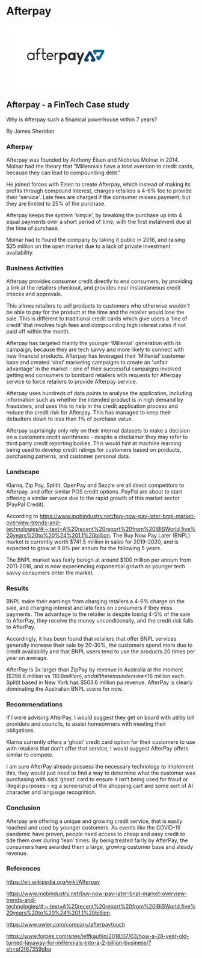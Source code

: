 # Afterpay
![Afterpay Logo](download.png)
## Afterpay - a FinTech Case study
Why is Afterpay such a finanical powerhouse within 7 years?

By James Sheridan
### Afterpay
Afterpay was founded by Anthony Eisen and Nicholas Molnar in 2014.
Molnar had the theory that "Millennials have a total aversion to credit cards, because they can lead to compounding debt."

He joined forces with Eisen to create Afterpay, which instead of making its profits through compound interest, charges retailers a 4-6% fee to provide their 'service'. Late fees are charged if the consumer misses payment, but they are limited to 25% of the purchase.

Afterpay keeps the system ‘simple’, by breaking the purchase up into 4 equal payments over a short period of time, with the first instalment due at the time of purchase.

Molnar had to found the company by taking it public in 2016, and raising $25 million on the open market due to a lack of private investment availability.
### Business Activities
Afterpay provides consumer credit directly to end consumers, by providing a link at the retailers checkout, and provides near instantaneous credit checks and approvals.

This allows retailers to sell products to customers who otherwise wouldn’t be able to pay for the product at the time and the retailer would lose the sale. This is different to traditional credit cards which give users a ‘line of credit’ that involves high fees and compounding high interest rates if not paid off within the month.

Afterpay has targeted mainly the younger ‘Millenial’ generation with its campaign, because they are tech savvy and more likely to connect with new financial products.  Afterpay has leveraged their ‘Millenial’ customer base and created ‘viral’ marketing campaigns to create an 'unfair advantage' in the market - one of their successful campaigns involved getting end consumers to bombard retailers with requests for Afterpay service to force retailers to provide Afterpay service. 

Afterpay uses hundreds of data points to analyse the application, including information such as whether the intended product is in high demand by fraudsters, and uses this to help in the credit application process and reduce the credit risk for Afterpay. This has managed to keep their defaulters down to less than 1% of purchase value.

Afterpay suprisingly only rely on their internal datasets to make a decision on a customers credit worthiness - despite a disclaimer they may refer to third party credit reporting bodies. This would hint at machine learning being used to develop credit ratings for customers based on products, purchasing patterns, and customer personal data.
### Landscape
Klarna, Zip Pay, Splitit, OpenPay and Sezzle are all direct competitors to Afterpay, and offer similar POS credit options. PayPal are about to start offering a similar service due to the rapid growth of this market sector (PayPal Credit).

According to 
https://www.mobindustry.net/buy-now-pay-later-bnpl-market-overview-trends-and-technologies/#:~:text=A%20recent%20report%20from%20IBISWorld,five%20years%20to%20%24%201.1%20billion.
The Buy Now Pay Later (BNPL) market is currently worth $741.5 million in sales for 2019-2020, and is expected to grow at 9.8% per annum for the following 5 years.

The BNPL market was fairly benign at around $100 million per annum from 2011-2016, and is now experiencing exponential growth as younger tech savvy consumers enter the market.
### Results
BNPL make their earnings from charging retailers a 4-6% charge on the sale, and charging interest and late fees on consumers if they miss payments. The advantage to the retailer is despite losing 4-5% of the sale to AfterPay, they receive the money unconditionally, and the credit risk falls to AfterPay.

Accordingly, it has been found that retailers that offer BNPL services generally increase their sale by 20-30%, the customers spend more due to credit availability and that BNPL users tend to use the products 20 times per year on average.

AfterPay is 3x larger than ZipPay by revenue in Australia at the moment ($356.6 million vs $110.6 million), and all the remainders are <$16 million each. SplitIt based in New York has $503.6 million pa revenue. AfterPay is clearly dominating the Australian BNPL scene for now.

### Recommendations
If I were advising AfterPay, I would suggest they get on board with utility bill providers and councils, to assist homeowners with meeting their obligations.

Klarna currently offers a ‘ghost’ credit card option for their customers to use with retailers that don’t offer that service, I would suggest AfterPay offers similar to compete.

I am sure AfterPay already possess the necessary technology to implement this, they would just need to find a way to determine what the customer was purchasing with said ‘ghost’ card to ensure it isn’t being used for fraud or illegal purposes – eg a screenshot of the shopping cart and some sort of AI character and language recognition.

### Conclusion
Afterpay are offering a unique and growing credit service, that is easily reached and used by younger customers. As events like the COVID-19 pandemic have proven, people need access to cheap and easy credit to tide them over during ‘lean’ times. By being treated fairly by AfterPay, the consumers have awarded them a large, growing customer base and steady revenue.
### References
https://en.wikipedia.org/wiki/Afterpay

https://www.mobindustry.net/buy-now-pay-later-bnpl-market-overview-trends-and-technologies/#:~:text=A%20recent%20report%20from%20IBISWorld,five%20years%20to%20%24%201.1%20billion.

https://www.owler.com/company/afterpaytouch

https://www.forbes.com/sites/jeffkauflin/2018/07/03/how-a-28-year-old-turned-layaway-for-millennials-into-a-2-billion-business/?sh=af2f67359dba

